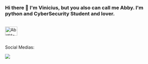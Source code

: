 ### Hi there 👋 I'm Vinicius, but you also can call me Abby. I'm python and CyberSecurity Student and lover.

<!--
**FromAbbys/FromAbbys** is a ✨ _special_ ✨ repository because its `README.md` (this file) appears on your GitHub profile.

Here are some ideas to get you started:

- 🔭 I’m currently working on ...
- 🌱 I’m currently learning ...
- 👯 I’m looking to collaborate on ...
- 🤔 I’m looking for help with ...
- 💬 Ask me about ...
- 📫 How to reach me: ...
- 😄 Pronouns: ...
- ⚡ Fun fact: ...
-->


<div style="display: inline_block"><br>
   <img align="center" alt="Abyss-Python" height="30" width="40" src="https://cdn.jsdelivr.net/gh/devicons/devicon/icons/python/python-original.svg" />
</div>

##

Social Medias:

<div>
   <a href="https://www.linkedin.com/in/vinicius-angelo-poci-003923232/" target="_blank"><img src="https://img.shields.io/badge/LinkedIn-0077B5?style=for-the-badge&logo=linkedin&logoColor=white" target="_blank"></a>
